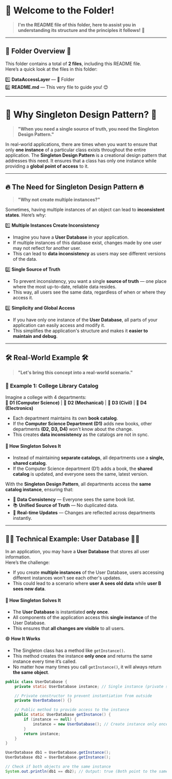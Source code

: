 # 📘 **Welcome to the Folder!**
> **I'm the README file of this folder, here to assist you in understanding its structure and the principles it follows!** 🚀

---

## 📂 **Folder Overview** 📂

This folder contains a total of **2 files**, including this README file.  
Here’s a quick look at the files in this folder:

1️⃣ **DataAccessLayer** — 📁 Folder     
2️⃣ **README.md** — This very file to guide you! 😊

---

# 🌟 **Why Singleton Design Pattern?** 🌟

> **"When you need a single source of truth, you need the Singleton Design Pattern."**

In real-world applications, there are times when you want to ensure that only **one instance** of a particular class exists throughout the entire application. The **Singleton Design Pattern** is a creational design pattern that addresses this need. It ensures that a class has only one instance while providing a **global point of access** to it.

---

## 🔥 **The Need for Singleton Design Pattern** 🔥

> **"Why not create multiple instances?"**

Sometimes, having multiple instances of an object can lead to **inconsistent states**. Here’s why:

1️⃣ **Multiple Instances Create Inconsistency**
- Imagine you have a **User Database** in your application.
- If multiple instances of this database exist, changes made by one user may not reflect for another user.
- This can lead to **data inconsistency** as users may see different versions of the data.

2️⃣ **Single Source of Truth**
- To prevent inconsistency, you want a single **source of truth** — one place where the most up-to-date, reliable data resides.
- This way, all users see the same data, regardless of when or where they access it.

3️⃣ **Simplicity and Global Access**
- If you have only one instance of the **User Database**, all parts of your application can easily access and modify it.
- This simplifies the application's structure and makes it **easier to maintain and debug**.

---

## 🛠️ **Real-World Example** 🛠️

> **"Let's bring this concept into a real-world scenario."**

### 🏫 **Example 1: College Library Catalog**

Imagine a college with 4 departments:  
📘 **D1 (Computer Science)** | 📗 **D2 (Mechanical)** | 📕 **D3 (Civil)** | 📙 **D4 (Electronics)**

- Each department maintains its own **book catalog**.
- If the **Computer Science Department (D1)** adds new books, other departments **(D2, D3, D4)** won't know about the change.
- This creates **data inconsistency** as the catalogs are not in sync.

#### 🚀 **How Singleton Solves It**
- Instead of maintaining **separate catalogs**, all departments use a **single, shared catalog**.
- If the Computer Science department (D1) adds a book, the **shared catalog** is updated, and everyone sees the same, latest version.

With the **Singleton Design Pattern**, all departments access the **same catalog instance**, ensuring that:
- 📘 **Data Consistency** — Everyone sees the same book list.
- 📚 **Unified Source of Truth** — No duplicated data.
- 🔄 **Real-time Updates** — Changes are reflected across departments instantly.

---

## 🧑‍💻 **Technical Example: User Database** 🧑‍💻

In an application, you may have a **User Database** that stores all user information.  
Here’s the challenge:
- If you create **multiple instances** of the User Database, users accessing different instances won't see each other's updates.
- This could lead to a scenario where **user A sees old data** while **user B sees new data**.

#### 🚀 **How Singleton Solves It**
- The **User Database** is instantiated **only once**.
- All components of the application access this **single instance** of the User Database.
- This ensures that **all changes are visible** to all users.

🟢 **How It Works**
- The Singleton class has a method like `getInstance()`.
- This method creates the instance **only once** and returns the same instance every time it’s called.
- No matter how many times you call `getInstance()`, it will always return **the same object**.

```java
public class UserDatabase {
    private static UserDatabase instance; // Single instance (private static variable)

    // Private constructor to prevent instantiation from outside
    private UserDatabase() {}

    // Public method to provide access to the instance
    public static UserDatabase getInstance() {
        if (instance == null) {
            instance = new UserDatabase(); // Create instance only once
        }
        return instance;
    }
}

UserDatabase db1 = UserDatabase.getInstance();
UserDatabase db2 = UserDatabase.getInstance();

// Check if both objects are the same instance
System.out.println(db1 == db2); // Output: true (Both point to the same instance)
